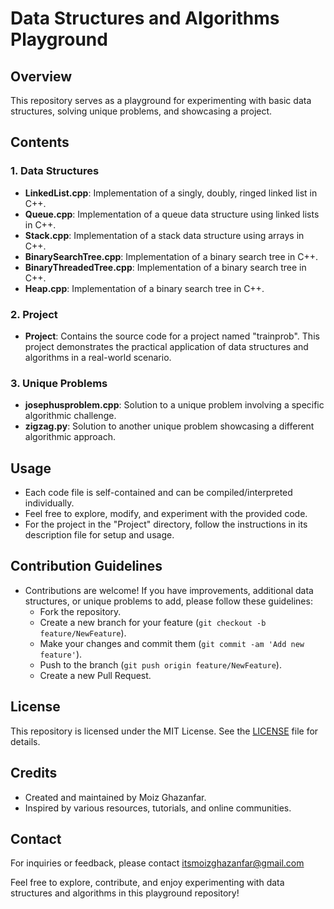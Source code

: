 # Data Structures and Algorithms Playground

## Overview
This repository serves as a playground for experimenting with basic data structures, solving unique problems, and showcasing a project.

## Contents

### 1. Data Structures
   - **LinkedList.cpp**: Implementation of a singly, doubly, ringed linked list in C++.
   - **Queue.cpp**: Implementation of a queue data structure using linked lists in C++.
   - **Stack.cpp**: Implementation of a stack data structure using arrays in C++.
   - **BinarySearchTree.cpp**: Implementation of a binary search tree in C++.
   - **BinaryThreadedTree.cpp**: Implementation of a binary search tree in C++.
   - **Heap.cpp**: Implementation of a binary search tree in C++.

### 2. Project
   - **Project**: Contains the source code for a project named "trainprob". This project demonstrates the practical application of data structures and algorithms in a real-world scenario.

### 3. Unique Problems
   - **josephusproblem.cpp**: Solution to a unique problem involving a specific algorithmic challenge.
   - **zigzag.py**: Solution to another unique problem showcasing a different algorithmic approach.

## Usage
- Each code file is self-contained and can be compiled/interpreted individually.
- Feel free to explore, modify, and experiment with the provided code.
- For the project in the "Project" directory, follow the instructions in its description file for setup and usage.

## Contribution Guidelines
- Contributions are welcome! If you have improvements, additional data structures, or unique problems to add, please follow these guidelines:
  - Fork the repository.
  - Create a new branch for your feature (`git checkout -b feature/NewFeature`).
  - Make your changes and commit them (`git commit -am 'Add new feature'`).
  - Push to the branch (`git push origin feature/NewFeature`).
  - Create a new Pull Request.

## License
This repository is licensed under the MIT License. See the [LICENSE](LICENSE) file for details.

## Credits
- Created and maintained by Moiz Ghazanfar.
- Inspired by various resources, tutorials, and online communities.

## Contact
For inquiries or feedback, please contact itsmoizghazanfar@gmail.com

Feel free to explore, contribute, and enjoy experimenting with data structures and algorithms in this playground repository!